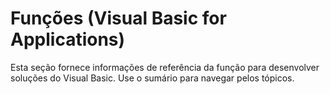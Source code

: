 
# Funções (Visual Basic for Applications)

Esta seção fornece informações de referência da função para desenvolver soluções do Visual Basic. Use o sumário para navegar pelos tópicos.

